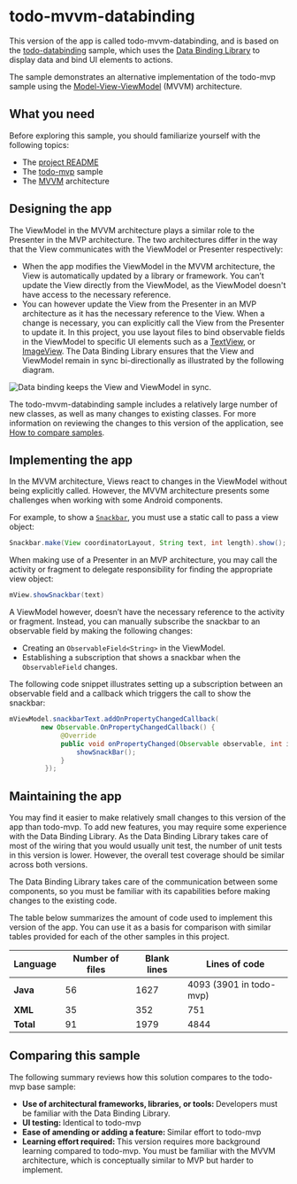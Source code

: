 # todo-mvvm-databinding

This version of the app is called todo-mvvm-databinding, and is based on the [todo-databinding](https://github.com/googlesamples/android-architecture/tree/todo-databinding/) sample, which uses the [Data Binding Library](http://developer.android.com/tools/data-binding/guide.html#data_objects) to display data and bind UI elements to actions.

The sample demonstrates an alternative implementation of the todo-mvp sample using the [Model-View-ViewModel](https://en.wikipedia.org/wiki/Model%E2%80%93view%E2%80%93viewmodel) (MVVM) architecture. 

## What you need

Before exploring this sample, you should familiarize yourself with the following topics:

* The [project README](https://github.com/googlesamples/android-architecture/tree/master)
* The [todo-mvp](https://github.com/googlesamples/android-architecture/tree/todo-mvp) sample
* The [MVVM](https://en.wikipedia.org/wiki/Model%E2%80%93view%E2%80%93viewmodel) architecture

## Designing the app

The ViewModel in the MVVM architecture plays a similar role to the Presenter in the MVP architecture. The two architectures differ in the way that the View communicates with the ViewModel or Presenter respectively: 
* When the app modifies the ViewModel in the MVVM architecture, the View is automatically updated by a library or framework. You can’t update the View directly from the ViewModel, as the ViewModel doesn't have access to the necessary reference.
* You can however update the View from the Presenter in an MVP architecture as it has the necessary reference to the View. When a change is necessary, you can explicitly call the View from the Presenter to update it.
In this project, you use layout files to bind observable fields in the ViewModel to specific UI elements such as a [TextView](https://developer.android.com/reference/android/widget/TextView.html), or [ImageView](https://developer.android.com/reference/android/widget/ImageView.html). The Data Binding Library ensures that the View and ViewModel remain in sync bi-directionally as illustrated by the following diagram.
<img src="https://github.com/googlesamples/android-architecture/wiki/images/mvvm-databinding.png" alt="Data binding keeps the View and ViewModel in sync."/>

The todo-mvvm-databinding sample includes a relatively large number of new classes, as well as many changes to existing classes. For more information on reviewing the changes to this version of the application, see [How to compare samples](https://github.com/googlesamples/android-architecture/wiki/How-to-compare-samples).
## Implementing the app
In the MVVM architecture, Views react to changes in the ViewModel without being explicitly called. However, the MVVM architecture presents some challenges when working with some Android components. 

For example, to show a [`Snackbar`](https://developer.android.com/reference/android/support/design/widget/Snackbar.html), you must use a static call to pass a view object:

```java
Snackbar.make(View coordinatorLayout, String text, int length).show();
```

When making use of a Presenter in an MVP architecture, you may call the activity or fragment to delegate responsibility for finding the appropriate view object:

```java
mView.showSnackbar(text)
```

A ViewModel however, doesn’t have the necessary reference to the activity or fragment. Instead, you can manually subscribe the snackbar to an observable field by making the following changes:
* Creating an `ObservableField<String>` in the ViewModel.
* Establishing a subscription that shows a snackbar when the `ObservableField` changes.

The following code snippet illustrates setting up a subscription between an observable field and a callback which triggers the call to show the snackbar:

```java
mViewModel.snackbarText.addOnPropertyChangedCallback(
        new Observable.OnPropertyChangedCallback() {
             @Override
             public void onPropertyChanged(Observable observable, int i) {
                 showSnackBar();
             }
         });

```

## Maintaining the app

You may find it easier to make relatively small changes to this version of the app than todo-mvp. To add new features, you may require some experience with the Data Binding Library. As the Data Binding Library takes care of most of the wiring that you would usually unit test, the number of unit tests in this version is lower. However, the overall test coverage should be similar across both versions. 

The Data Binding Library takes care of the communication between some components, so you must be familiar with its capabilities before making changes to the existing code.

The table below summarizes the amount of code used to implement this version of the app. You can use it as a basis for comparison with similar tables provided for each of the other samples in this project.

| Language      | Number of files | Blank lines | Lines of code |
| ------------- | --------------- | ----------- | ------------- |
| **Java**      |    56           |      1627   |       4093 (3901 in todo-mvp) |
| **XML**       |             35  |      352    |      751      |
| **Total**     |        91       |   1979      |     4844      |

## Comparing this sample

The following summary reviews how this solution compares to the todo-mvp base sample:

* <b>Use of architectural frameworks, libraries, or tools: </b>Developers must be familiar with the Data Binding Library.
* <b>UI testing: </b>Identical to todo-mvp
* <b>Ease of amending or adding a feature: </b>Similar effort to todo-mvp
* <b>Learning effort required: </b>This version requires more background learning compared to todo-mvp. You must be familiar with the MVVM architecture, which is conceptually similar to MVP but harder to implement. 






